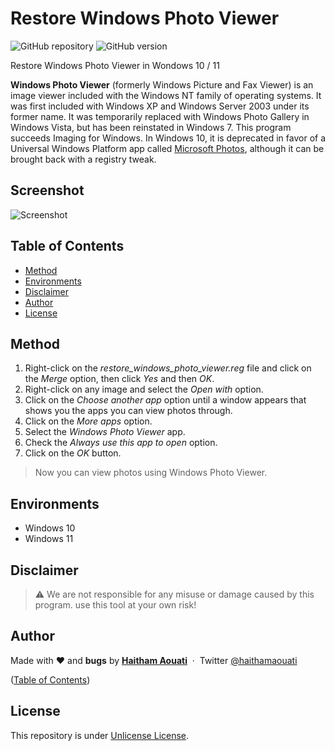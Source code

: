 # Restore Windows Photo Viewer

![GitHub repository](https://img.shields.io/badge/haithamaouati-RestoreWindowsPhotoViewer-blue?style=flat-square&logo=github)
![GitHub version](https://img.shields.io/badge/version-1.0-yellow?style=flat-square)

Restore Windows Photo Viewer in Wondows 10 / 11

**Windows Photo Viewer** (formerly Windows Picture and Fax Viewer) is an image viewer included with the Windows NT family of operating systems. It was first included with Windows XP and Windows Server 2003 under its former name. It was temporarily replaced with Windows Photo Gallery in Windows Vista, but has been reinstated in Windows 7. This program succeeds Imaging for Windows. In Windows 10, it is deprecated in favor of a Universal Windows Platform app called [Microsoft Photos](https://www.microsoft.com/en-us/p/microsoft-photos/9wzdncrfjbh4?activetab=pivot:overviewtab), although it can be brought back with a registry tweak.

## Screenshot

![Screenshot](https://github.com/haithamaouati/Restore-Windows-Photo-Viewer/blob/main/screenshot.png?raw=true "Optional Title")

## Table of Contents

- [Method](#method)
- [Environments](#environments)
- [Disclaimer](#disclaimer)
- [Author](#author)
- [License](#license)

## Method

1. Right-click on the _restore_windows_photo_viewer.reg_ file and click on the _Merge_ option, then click _Yes_ and then _OK_.
2. Right-click on any image and select the _Open with_ option.
3. Click on the _Choose another app_ option until a window appears that shows you the apps you can view photos through.
4. Click on the _More apps_ option.
5. Select the _Windows Photo Viewer_ app.
6. Check the _Always use this app to open_ option.
7. Click on the _OK_ button.
> Now you can view photos using Windows Photo Viewer.

## Environments

* Windows 10
* Windows 11

## Disclaimer

> :warning: We are not responsible for any misuse or damage caused by this program. use this tool at your own risk!

## Author

Made with ❤️ and **bugs** by [**Haitham Aouati**](https://www.facebook.com/haithamaouati1/)
&nbsp;&middot;&nbsp;
Twitter [@haithamaouati](https://twitter.com/haithamaouati)

([Table of Contents](#table-of-contents))

## License

This repository is under [Unlicense License](https://github.com/haithamaouati/Restore-Windows-Photo-Viewer/blob/main/LICENSE).
